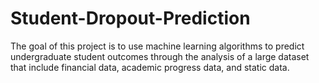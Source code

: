 # Student-Dropout-Prediction
The goal of this project is to use machine learning algorithms to predict undergraduate student outcomes through the analysis of a large dataset that include financial data, academic progress data, and static data.

